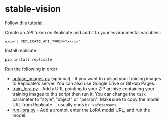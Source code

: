 # stable-vision

Follow [this tutorial](https://replicate.com/blog/lora-faster-fine-tuning-of-stable-diffusion).

Create an API token on Replicate and add it to your environmental variables:

```
export REPLICATE_API_TOKEN="xx-xx"
```

Install replicate:


```
pip install replicate
```

Run the following in order:

- [upload_images.py](/upload_images.py) (optional) - if you want to upload your training images to Replicate's server. You can also use Google Drive or GitHub Pages.
- [train_lora.py](/train_lora.py) - Add a URL pointing to your ZIP archive containing your training images to this script then run it. You can change the `task` parameter to "style", "object" or "person". Make sure to copy the model URL from Replicate. It usually ends in `.safetensors`.
- [run_lora.py](/run_lora.py) - Add a prompt, enter the LoRA model URL, and run the model.